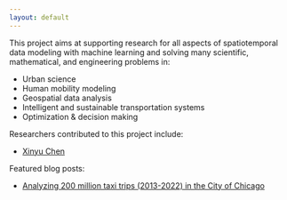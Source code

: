 ```yaml
---
layout: default
---
```

This project aims at supporting research for all aspects of spatiotemporal data modeling with machine learning and solving many scientific, mathematical, and engineering problems in:

- Urban science
- Human mobility modeling
- Geospatial data analysis
- Intelligent and sustainable transportation systems
- Optimization & decision making

Researchers contributed to this project include:

- [Xinyu Chen](https://xinychen.github.io)

Featured blog posts:

- [Analyzing 200 million taxi trips (2013-2022) in the City of Chicago](https://spatiotemporal-data.github.io/Chicago-mobility/taxi-data/)

<br>

